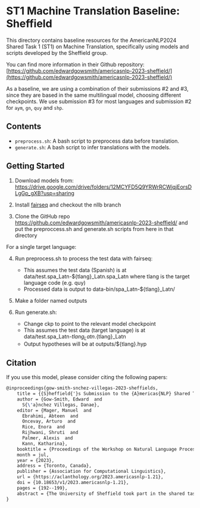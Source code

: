 # ST1 Machine Translation Baseline: Sheffield

This directory contains baseline resources for the AmericanNLP2024 Shared Task 1 (ST1) on Machine Translation, specifically using models and scripts developed by the Sheffield group.

You can find more information in their Github repository: [https://github.com/edwardgowsmith/americasnlp-2023-sheffield/](https://github.com/edwardgowsmith/americasnlp-2023-sheffield/)

As a baseline, we are using a combination of their submissions #2 and #3, since they are based in the same multilingual model, choosing different checkpoints.
We use submission #3 for most languages and submission #2 for `aym`, `gn`, `quy` and `shp`.

## Contents

- `preprocess.sh`: A bash script to preprocess data before translation.
- `generate.sh`:  A bash script to infer translations with the models.

## Getting Started

1) Download models from: https://drive.google.com/drive/folders/12MCYFD5Q9YRWrRCWjqjEorsDLgGp_gXB?usp=sharing 

2) Install [fairseq](https://github.com/facebookresearch/fairseq.git) and checkout the nllb branch

3) Clone the GitHub repo https://github.com/edwardgowsmith/americasnlp-2023-sheffield/ and put the preproccess.sh and generate.sh scripts from here in that directory

For a single target language:

4) Run preprocess.sh to process the test data with fairseq:
	- This assumes the test data (Spanish) is at  data/test.spa_Latn-${tlang}_Latn.spa_Latn where tlang is the target language code (e.g. quy)
	- Processed data is output to data-bin/spa_Latn-${tlang}_Latn/
	
5) Make a folder named outputs

6) Run generate.sh:
	- Change ckp to point to the relevant model checkpoint
	- This assumes the test data (target language) is at  data/test.spa_Latn-${tlang}_Latn.${tlang}_Latn
	- Output hypotheses will be at outputs/${tlang}.hyp 

## Citation

If you use this model, please consider citing the following papers:

```latex
@inproceedings{gow-smith-snchez-villegas-2023-sheffields,
    title = {{S}heffield{'}s Submission to the {A}mericas{NLP} Shared Task on Machine Translation into Indigenous Languages},
    author = {Gow-Smith, Edward  and
      S{\'a}nchez Villegas, Danae},
    editor = {Mager, Manuel  and
      Ebrahimi, Abteen  and
      Oncevay, Arturo  and
      Rice, Enora  and
      Rijhwani, Shruti  and
      Palmer, Alexis  and
      Kann, Katharina},
    booktitle = {Proceedings of the Workshop on Natural Language Processing for Indigenous Languages of the Americas (AmericasNLP)},
    month = jul,
    year = {2023},
    address = {Toronto, Canada},
    publisher = {Association for Computational Linguistics},
    url = {https://aclanthology.org/2023.americasnlp-1.21},
    doi = {10.18653/v1/2023.americasnlp-1.21},
    pages = {192--199},
    abstract = {The University of Sheffield took part in the shared task 2023 AmericasNLP for all eleven language pairs. Our models consist of training different variations of NLLB-200 model on data provided by the organizers and available data from various sources such as constitutions, handbooks and news articles. Our models outperform the baseline model on the development set on chrF with substantial improvements particularly for Aymara, Guarani and Quechua. On the test set, our best submission achieves the highest average chrF of all the submissions, we rank first in four of the eleven languages, and at least one of our models ranks in the top 3 for all languages.},
}
```